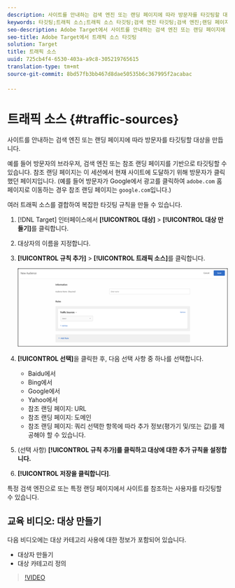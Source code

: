 ```yaml
---
description: 사이트를 안내하는 검색 엔진 또는 랜딩 페이지에 따라 방문자를 타깃팅할 대상을 만듭니다.
keywords: 타깃팅;트래픽 소스;트래픽 소스 타깃팅;검색 엔진 타깃팅;검색 엔진;랜딩 페이지;랜딩 페이지 타깃팅;참조 랜딩 페이지
seo-description: Adobe Target에서 사이트를 안내하는 검색 엔진 또는 랜딩 페이지에 따라 방문자를 타깃팅할 대상을 만듭니다.
seo-title: Adobe Target에서 트래픽 소스 타깃팅
solution: Target
title: 트래픽 소스
uuid: 725cb4f4-6530-403a-a9c8-305219765615
translation-type: tm+mt
source-git-commit: 8bd57fb3bb467d8dae50535b6c367995f2acabac

---
```



# 트래픽 소스 {#traffic-sources}

사이트를 안내하는 검색 엔진 또는 랜딩 페이지에 따라 방문자를 타깃팅할 대상을 만듭니다.

예를 들어 방문자의 브라우저, 검색 엔진 또는 참조 랜딩 페이지를 기반으로 타깃팅할 수 있습니다. 참조 랜딩 페이지는 이 세션에서 현재 사이트에 도달하기 위해 방문자가 클릭했던 페이지입니다. (예를 들어 방문자가 Google에서 광고를 클릭하여 `adobe.com` 홈페이지로 이동하는 경우 참조 랜딩 페이지는 `google.com`입니다.)

여러 트래픽 소스를 결합하여 복잡한 타깃팅 규칙을 만들 수 있습니다.

1. [!DNL Target] 인터페이스에서 **[!UICONTROL 대상]** &gt; **[!UICONTROL 대상 만들기]**&#x200B;를 클릭합니다.
1. 대상자의 이름을 지정합니다.
1. **[!UICONTROL 규칙 추가]** &gt; **[!UICONTROL 트래픽 소스]**&#x200B;를 클릭합니다.

   ![](assets/target_traffic_source.png)

1. **[!UICONTROL 선택]**&#x200B;을 클릭한 후, 다음 선택 사항 중 하나를 선택합니다.

   * Baidu에서
   * Bing에서
   * Google에서
   * Yahoo에서
   * 참조 랜딩 페이지: URL
   * 참조 랜딩 페이지: 도메인
   * 참조 랜딩 페이지: 쿼리
   선택한 항목에 따라 추가 정보(평가기 및/또는 값)를 제공해야 할 수 있습니다.

1. (선택 사항) **[!UICONTROL 규칙 추가]를 클릭하고 대상에 대한 추가 규칙을 설정합니다.**
1. **[!UICONTROL 저장을 클릭합니다]**.

특정 검색 엔진으로 또는 특정 랜딩 페이지에서 사이트를 참조하는 사용자를 타깃팅할 수 있습니다.

## 교육 비디오: 대상 만들기

다음 비디오에는 대상 카테고리 사용에 대한 정보가 포함되어 있습니다.

* 대상자 만들기
* 대상 카테고리 정의

>[!VIDEO](https://video.tv.adobe.com/v/17392?captions=kor)
